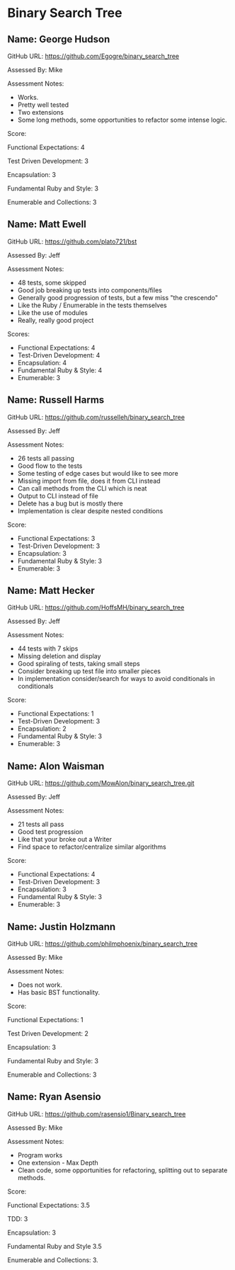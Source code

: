 # Binary Search Tree

## Name: George Hudson

GitHub URL: https://github.com/Egogre/binary_search_tree

Assessed By: Mike

Assessment Notes:

* Works. 
* Pretty well tested
* Two extensions
* Some long methods, some opportunities to refactor some intense logic.

Score:

Functional Expectations: 4

Test Driven Development: 3

Encapsulation: 3

Fundamental Ruby and Style: 3

Enumerable and Collections: 3


## Name: Matt Ewell

GitHub URL: https://github.com/plato721/bst

Assessed By: Jeff

Assessment Notes:

* 48 tests, some skipped
* Good job breaking up tests into components/files
* Generally good progression of tests, but a few miss "the crescendo"
* Like the Ruby / Enumerable in the tests themselves
* Like the use of modules
* Really, really good project

Scores:

* Functional Expectations: 4
* Test-Driven Development: 4
* Encapsulation: 4
* Fundamental Ruby & Style: 4
* Enumerable: 3

## Name: Russell Harms

GitHub URL: https://github.com/russelleh/binary_search_tree

Assessed By: Jeff

Assessment Notes:

* 26 tests all passing
* Good flow to the tests
* Some testing of edge cases but would like to see more
* Missing import from file, does it from CLI instead
* Can call methods from the CLI which is neat
* Output to CLI instead of file
* Delete has a bug but is mostly there
* Implementation is clear despite nested conditions

Score:

* Functional Expectations: 3
* Test-Driven Development: 3
* Encapsulation: 3
* Fundamental Ruby & Style: 3
* Enumerable: 3

## Name: Matt Hecker

GitHub URL: https://github.com/HoffsMH/binary_search_tree

Assessed By: Jeff

Assessment Notes:

* 44 tests with 7 skips
* Missing deletion and display
* Good spiraling of tests, taking small steps
* Consider breaking up test file into smaller pieces
* In implementation consider/search for ways to avoid conditionals in conditionals

Score:

* Functional Expectations: 1
* Test-Driven Development: 3
* Encapsulation: 2
* Fundamental Ruby & Style: 3
* Enumerable: 3

## Name: Alon Waisman

GitHub URL: https://github.com/MowAlon/binary_search_tree.git

Assessed By: Jeff

Assessment Notes:

* 21 tests all pass
* Good test progression
* Like that your broke out a Writer
* Find space to refactor/centralize similar algorithms

Score:

* Functional Expectations: 4
* Test-Driven Development: 3
* Encapsulation: 3
* Fundamental Ruby & Style: 3
* Enumerable: 3


## Name: Justin Holzmann


GitHub URL: https://github.com/philmphoenix/binary_search_tree

Assessed By: Mike

Assessment Notes:

* Does not work.
* Has basic BST functionality.


Score:

Functional Expectations: 1

Test Driven Development: 2

Encapsulation: 3

Fundamental Ruby and Style: 3

Enumerable and Collections: 3


## Name: Ryan Asensio

GitHub URL: https://github.com/rasensio1/Binary_search_tree

Assessed By: Mike

Assessment Notes:

* Program works
* One extension - Max Depth
* Clean code, some opportunities for refactoring, splitting out to separate methods.

Score:

Functional Expectations: 3.5

TDD: 3 

Encapsulation: 3 

Fundamental Ruby and Style 3.5

Enumerable and Collections: 3.
